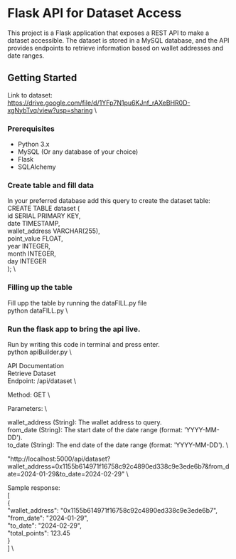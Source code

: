 # Flask API for Dataset Access

This project is a Flask application that exposes a REST API to make a dataset accessible. The dataset is stored in a MySQL database, and the API provides endpoints to retrieve information based on wallet addresses and date ranges.

## Getting Started
Link to dataset: https://drive.google.com/file/d/1YFp7N1pu6KJnf_rAXeBHR0D-xgNybTvq/view?usp=sharing  \
### Prerequisites

- Python 3.x
- MySQL (Or any database of your choice)
- Flask
- SQLAlchemy
### Create table and fill data
In your preferred database add this query to create the dataset table: \
CREATE TABLE dataset ( \
    id SERIAL PRIMARY KEY, \
    date TIMESTAMP, \
    wallet_address VARCHAR(255), \
    point_value FLOAT, \
    year INTEGER, \
    month INTEGER, \
    day INTEGER \
); \

### Filling up the table
Fill upp the table by running the dataFILL.py file \
python dataFILL.py \

### Run the flask app to bring the api live.
Run by writing this code in terminal and press enter. \
python apiBuilder.py \

API Documentation \
Retrieve Dataset \
Endpoint: /api/dataset \

Method: GET \

Parameters: \

wallet_address (String): The wallet address to query. \
from_date (String): The start date of the date range (format: 'YYYY-MM-DD'). \
to_date (String): The end date of the date range (format: 'YYYY-MM-DD'). \

"http://localhost:5000/api/dataset?wallet_address=0x1155b614971f16758c92c4890ed338c9e3ede6b7&from_date=2024-01-29&to_date=2024-02-29" \

Sample response: \
[ \
  { \
    "wallet_address": "0x1155b614971f16758c92c4890ed338c9e3ede6b7", \
    "from_date": "2024-01-29", \
    "to_date": "2024-02-29", \
    "total_points": 123.45 \
  } \
] \


